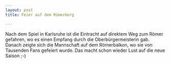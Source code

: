 ```yaml
---
layout: post
title: Feier auf dem Römerberg

---
```


Nach dem Spiel in Karlsruhe ist die Eintracht auf direktem Weg zum Römer gefahren, wo es einen Empfang durch die Oberbürgermeisterin gab. Danach zeigte sich die Mannschaft auf dem Römerbalkon, wo sie von Tausenden Fans gefeiert wurde. Das macht schon wieder Lust auf die neue Saison ;-)


